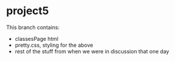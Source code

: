 # project5
This branch contains:
* classesPage html
* pretty.css, styling for the above
* rest of the stuff from when we were in discussion that one day
